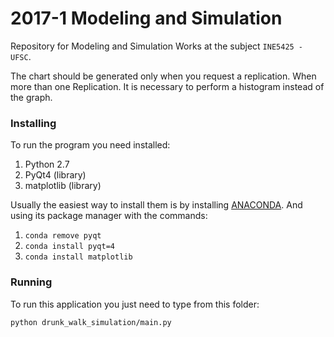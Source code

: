 # 2017-1 Modeling and Simulation



Repository for Modeling and Simulation Works at the subject `INE5425 - UFSC`.

The chart should be generated only when you request a replication. When more than one Replication.
It is necessary to perform a histogram instead of the graph.


### Installing 

To run the program you need installed:

1. Python 2.7
1. PyQt4 (library)
1. matplotlib (library)


Usually the easiest way to install them is by installing [ANACONDA](https://www.continuum.io/downloads).
And using its package manager with the commands:

1. `conda remove pyqt`
1. `conda install pyqt=4`
1. `conda install matplotlib`


### Running 

To run this application you just need to type from this folder:
```
python drunk_walk_simulation/main.py
```


